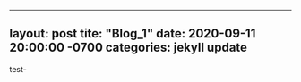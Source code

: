 ---
layout: post
tite:	"Blog_1"
date:	2020-09-11 20:00:00 -0700
categories: jekyll update
--


test-
